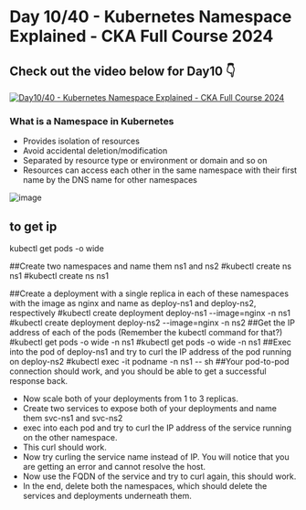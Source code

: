 # Day 10/40 - Kubernetes Namespace Explained - CKA Full Course 2024


## Check out the video below for Day10 👇

[![Day10/40 - Kubernetes Namespace Explained - CKA Full Course 2024](https://img.youtube.com/vi/yVLXIydlU_0/sddefault.jpg)](https://youtu.be/yVLXIydlU_0)

### What is a Namespace in Kubernetes

- Provides isolation of resources
- Avoid accidental deletion/modification
- Separated by resource type or environment or domain and so on
- Resources can access each other in the same namespace with their first name by the DNS name for other namespaces


![image](https://github.com/piyushsachdeva/CKA-2024/assets/40286378/d9ae95d5-7224-4d5b-b260-ed09fc53c6fd)

## to get ip
kubectl get pods -o wide 

 ##Create two namespaces and name them ns1 and ns2
 #kubectl create ns ns1
 #kubectl create ns ns1
 
 ##Create a deployment with a single replica in each of these namespaces with the image as nginx and name as deploy-ns1 and deploy-ns2, respectively
 #kubectl create deployment deploy-ns1 --image=nginx -n ns1
 #kubectl create deployment deploy-ns2 --image=nginx -n ns2
 ##Get the IP address of each of the pods (Remember the kubectl command for that?)
  #kubectl get pods -o wide -n ns1
  #kubectl get pods -o wide -n ns1
##Exec into the pod of deploy-ns1 and try to curl the IP address of the pod running on deploy-ns2
#kubectl exec -it podname -n ns1 -- sh
##Your pod-to-pod connection should work, and you should be able to get a successful response back.
- Now scale both of your deployments from 1 to 3 replicas.
- Create two services to expose both of your deployments and name them svc-ns1 and svc-ns2
- exec into each pod and try to curl the IP address of the service running on the other namespace.
- This curl should work.
- Now try curling the service name instead of IP. You will notice that you are getting an error and cannot resolve the host.
- Now use the FQDN of the service and try to curl again, this should work.
- In the end, delete both the namespaces, which should delete the services and deployments underneath them.




